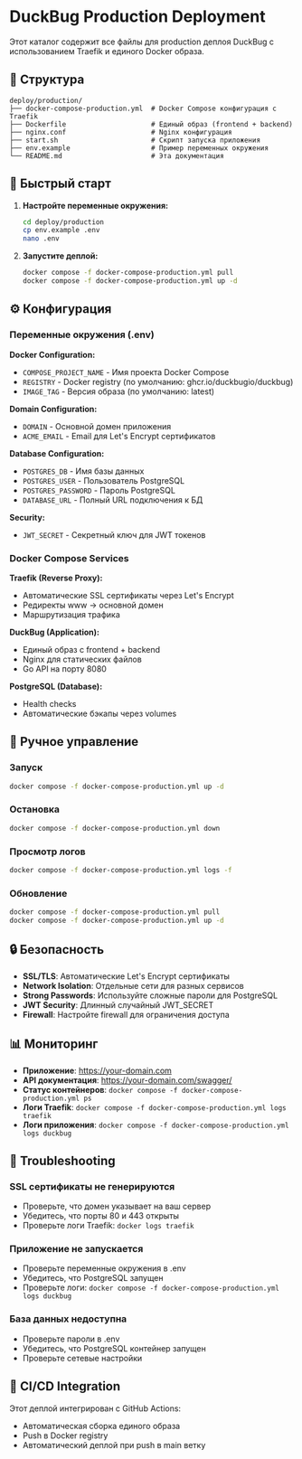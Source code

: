 # DuckBug Production Deployment

Этот каталог содержит все файлы для production деплоя DuckBug с использованием Traefik и единого Docker образа.

## 📁 Структура

```
deploy/production/
├── docker-compose-production.yml  # Docker Compose конфигурация с Traefik
├── Dockerfile                     # Единый образ (frontend + backend)
├── nginx.conf                     # Nginx конфигурация
├── start.sh                       # Скрипт запуска приложения
├── env.example                    # Пример переменных окружения
└── README.md                      # Эта документация
```

## 🚀 Быстрый старт

1. **Настройте переменные окружения:**
   ```bash
   cd deploy/production
   cp env.example .env
   nano .env
   ```

2. **Запустите деплой:**
   ```bash
   docker compose -f docker-compose-production.yml pull
   docker compose -f docker-compose-production.yml up -d
   ```

## ⚙️ Конфигурация

### Переменные окружения (.env)

**Docker Configuration:**
- `COMPOSE_PROJECT_NAME` - Имя проекта Docker Compose
- `REGISTRY` - Docker registry (по умолчанию: ghcr.io/duckbugio/duckbug)
- `IMAGE_TAG` - Версия образа (по умолчанию: latest)

**Domain Configuration:**
- `DOMAIN` - Основной домен приложения
- `ACME_EMAIL` - Email для Let's Encrypt сертификатов

**Database Configuration:**
- `POSTGRES_DB` - Имя базы данных
- `POSTGRES_USER` - Пользователь PostgreSQL
- `POSTGRES_PASSWORD` - Пароль PostgreSQL
- `DATABASE_URL` - Полный URL подключения к БД

**Security:**
- `JWT_SECRET` - Секретный ключ для JWT токенов

### Docker Compose Services

**Traefik (Reverse Proxy):**
- Автоматические SSL сертификаты через Let's Encrypt
- Редиректы www → основной домен
- Маршрутизация трафика

**DuckBug (Application):**
- Единый образ с frontend + backend
- Nginx для статических файлов
- Go API на порту 8080

**PostgreSQL (Database):**
- Health checks
- Автоматические бэкапы через volumes

## 🔧 Ручное управление

### Запуск
```bash
docker compose -f docker-compose-production.yml up -d
```

### Остановка
```bash
docker compose -f docker-compose-production.yml down
```

### Просмотр логов
```bash
docker compose -f docker-compose-production.yml logs -f
```

### Обновление
```bash
docker compose -f docker-compose-production.yml pull
docker compose -f docker-compose-production.yml up -d
```

## 🔒 Безопасность

- **SSL/TLS**: Автоматические Let's Encrypt сертификаты
- **Network Isolation**: Отдельные сети для разных сервисов
- **Strong Passwords**: Используйте сложные пароли для PostgreSQL
- **JWT Security**: Длинный случайный JWT_SECRET
- **Firewall**: Настройте firewall для ограничения доступа

## 📊 Мониторинг

- **Приложение**: https://your-domain.com
- **API документация**: https://your-domain.com/swagger/
- **Статус контейнеров**: `docker compose -f docker-compose-production.yml ps`
- **Логи Traefik**: `docker compose -f docker-compose-production.yml logs traefik`
- **Логи приложения**: `docker compose -f docker-compose-production.yml logs duckbug`

## 🚨 Troubleshooting

### SSL сертификаты не генерируются
- Проверьте, что домен указывает на ваш сервер
- Убедитесь, что порты 80 и 443 открыты
- Проверьте логи Traefik: `docker logs traefik`

### Приложение не запускается
- Проверьте переменные окружения в .env
- Убедитесь, что PostgreSQL запущен
- Проверьте логи: `docker compose -f docker-compose-production.yml logs duckbug`

### База данных недоступна
- Проверьте пароли в .env
- Убедитесь, что PostgreSQL контейнер запущен
- Проверьте сетевые настройки

## 🔄 CI/CD Integration

Этот деплой интегрирован с GitHub Actions:
- Автоматическая сборка единого образа
- Push в Docker registry
- Автоматический деплой при push в main ветку